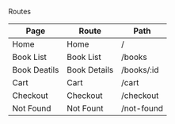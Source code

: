 Routes

| Page                | Route                 | Path
| --------------------| ----------------------| ------
| Home                | Home                  | /
| Book List           | Book List             | /books
| Book Deatils        | Book Details          | /books/:id
| Cart                | Cart                  | /cart
| Checkout            | Checkout              |  /checkout
| Not Found           | Not Fount             |  /not-found
